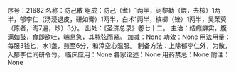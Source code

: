 序号：21682
名称：防己散
组成：防己（煮）1两半，诃黎勒（煨，去核）1两半，郁李仁（汤浸退皮，研如膏）1两半，白术1两半，槟榔（锉）1两半，吴茱萸（陈者，淘7遍，炒）3分。
出处：《圣济总录》卷七十二。
主治：结瘕癖实，腹满如鼓，食即欲吐，喘息急，其脉弦而紧。
加减：None
功效：None
用法用量：每服3钱匕，水1盏，煎至6分，和滓空心温服。
制备方法：上除郁李仁外，为散，入郁李仁同研令匀。
临床应用：None
各家论述：None
用药禁忌：None
附注：None
